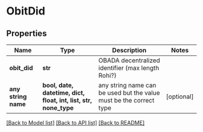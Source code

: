 # ObitDid


## Properties
Name | Type | Description | Notes
------------ | ------------- | ------------- | -------------
**obit_did** | **str** | OBADA decentralized identifier (max length Rohi?) | 
**any string name** | **bool, date, datetime, dict, float, int, list, str, none_type** | any string name can be used but the value must be the correct type | [optional]

[[Back to Model list]](../README.md#documentation-for-models) [[Back to API list]](../README.md#documentation-for-api-endpoints) [[Back to README]](../README.md)


